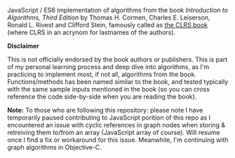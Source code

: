 JavaScript / ES6 implementation of algorithms from the book *Introduction to Algorithms, Third Edition* by Thomas H. Cormen, Charles E. Leiserson, Ronald L. Rivest and Clifford Stein, famously called as [the CLRS book](https://mitpress.mit.edu/books/introduction-algorithms-third-edition) (where CLRS in an acrynom for lastnames of the authors).

**Disclaimer**

This is not officially endorsed by the book authors or publishers. This is part of my personal learning process and deep dive into algorithms, as I'm practicing to implement most, if not all, algorithms from the book. Functions/methods has been named similar to the book, and tested typically with the same sample inputs mentioned in the book (so you can cross reference the code side-by-side when you are reading the book).

**Note:** To those who are following this repository: please note I have temporarily paused contributing to JavaScript porition of this repo as I encountered an issue with cyclic references in graph nodes when storing & retreiving them to/from an array (JavaScript array of course). Will resume once I find a fix or workaround for this issue. Meanwhile, I'm continuing with graph algorithms in Objective-C.
